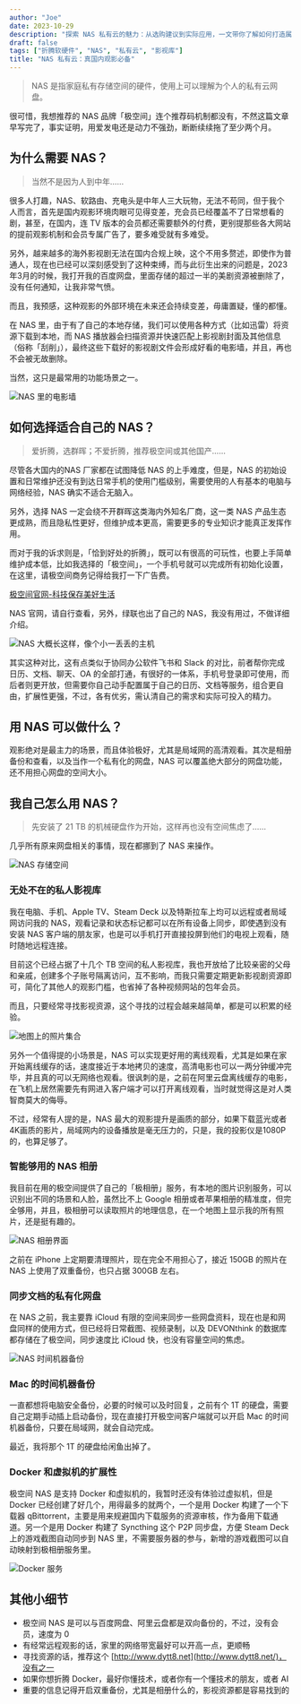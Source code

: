 ```yaml
---
author: "Joe"
date: 2023-10-29
description: "探索 NAS 私有云的魅力：从选购建议到实际应用，一文带你了解如何打造属于自己的私人影视库和数据中心"
draft: false
tags: ["折腾软硬件", "NAS", "私有云", "影视库"]
title: "NAS 私有云：真国内观影必备"
---
```


> NAS 是指家庭私有存储空间的硬件，使用上可以理解为个人的私有云网盘。

很可惜，我想推荐的 NAS 品牌「极空间」连个推荐码机制都没有，不然这篇文章早写完了，事实证明，用爱发电还是动力不强劲，断断续续拖了至少两个月。

## 为什么需要 NAS？

> 当然不是因为人到中年……

很多人打趣，NAS、软路由、充电头是中年人三大玩物，无法不苟同，但于我个人而言，首先是国内观影环境肉眼可见得变差，充会员已经覆盖不了日常想看的剧，甚至，在国内，连 TV 版本的会员都还需要额外的付费，更别提那些各大网站的提前观影机制和会员专属广告了，要多难受就有多难受。

另外，越来越多的海外影视剧无法在国内合规上映，这个不用多赘述，即使作为普通人，现在也已经可以深刻感受到了这种束缚，而与此衍生出来的问题是，2023年3月的时候，我打开我的百度网盘，里面存储的超过一半的美剧资源被删除了，没有任何通知，让我非常气愤。

而且，我预感，这种观影的外部环境在未来还会持续变差，毋庸置疑，懂的都懂。

在 NAS 里，由于有了自己的本地存储，我们可以使用各种方式（比如迅雷）将资源下载到本地，而 NAS 播放器会扫描资源并快速匹配上影视剧封面及其他信息（俗称「刮削」），最终这些下载好的影视剧文件会形成好看的电影墙，并且，再也不会被无故删除。

当然，这只是最常用的功能场景之一。

![NAS 里的电影墙](/images/posts/nas-private-cloud-guide/Untitled.webp)

## 如何选择适合自己的 NAS？

> 爱折腾，选群晖；不爱折腾，推荐极空间或其他国产……

尽管各大国内的NAS 厂家都在试图降低 NAS 的上手难度，但是，NAS 的初始设置和日常维护还没有到达日常手机的使用门槛级别，需要使用的人有基本的电脑与网络经验，NAS 确实不适合无脑入。

另外，选择 NAS 一定会绕不开群晖这类海内外知名厂商，这一类 NAS 产品生态更成熟，而且隐私性更好，但维护成本更高，需要更多的专业知识才能真正发挥作用。

而对于我的诉求则是，「恰到好处的折腾」，既可以有很高的可玩性，也要上手简单维护成本低，比如我选择的「极空间」，一个手机号就可以完成所有初始化设置，在这里，请极空间商务记得给我打一下广告费。

[极空间官网-科技保存美好生活](https://www.zspace.cn/)

NAS 官网，请自行查看，另外，绿联也出了自己的 NAS，我没有用过，不做详细介绍。

![NAS 大概长这样，像个小一丢丢的主机](/images/posts/nas-private-cloud-guide/Untitled%201.webp)

其实这种对比，这有点类似于协同办公软件飞书和 Slack 的对比，前者帮你完成日历、文档、聊天、OA 的全部打通，有很好的一体系，手机号登录即可使用，而后者则更开放，但需要你自己动手配置属于自己的日历、文档等服务，组合更自由，扩展性更强，不过，各有优劣，需认清自己的需求和实际可投入的精力。

## 用 NAS 可以做什么？

观影绝对是最主力的场景，而且体验极好，尤其是局域网的高清观看。其次是相册备份和查看，以及当作一个私有化的网盘，NAS 可以覆盖绝大部分的网盘功能，还不用担心网盘的空间大小。

## 我自己怎么用 NAS？

> 先安装了 21 TB 的机械硬盘作为开始，这样再也没有空间焦虑了……

几乎所有原来网盘相关的事情，现在都挪到了 NAS 来操作。

![NAS 存储空间](/images/posts/nas-private-cloud-guide/Untitled%202.webp)

### 无处不在的私人影视库

我在电脑、手机、Apple TV、Steam Deck 以及特斯拉车上均可以远程或者局域网访问我的 NAS，观看记录和状态标记都可以在所有设备上同步，即使遇到没有安装 NAS 客户端的朋友家，也是可以手机打开直接投屏到他们的电视上观看，随时随地远程连接。

目前这个已经占据了十几个 TB 空间的私人影视库，我也开放给了比较亲密的父母和亲戚，创建多个子账号隔离访问，互不影响，而我只需要定期更新影视剧资源即可，简化了其他人的观影门槛，也省掉了各种视频网站的包年会员。

而且，只要经常寻找影视资源，这个寻找的过程会越来越简单，都是可以积累的经验。

![地图上的照片集合](/images/posts/nas-private-cloud-guide/Untitled%203.webp)

另外一个值得提的小场景是，NAS 可以实现更好用的离线观看，尤其是如果在家开始离线缓存的话，速度接近于本地拷贝的速度，高清电影也可以一两分钟缓冲完毕，并且真的可以无网络也观看。很讽刺的是，之前在阿里云盘离线缓存的电影，在飞机上居然需要先有网进入客户端才可以打开离线观看，当时就觉得这是对人类智商莫大的侮辱。

不过，经常有人提的是，NAS 最大的观影提升是画质的部分，如果下载蓝光或者4K画质的影片，局域网内的设备播放是毫无压力的，只是，我的投影仪是1080P的，也算足够了。

### 智能够用的 NAS 相册

我目前在用的极空间提供了自己的「极相册」服务，有本地的图片识别服务，可以识别出不同的场景和人脸，虽然比不上 Google 相册或者苹果相册的精准度，但完全够用，并且，极相册可以读取照片的地理信息，在一个地图上显示我的所有照片，还是挺有趣的。

![NAS 相册界面](/images/posts/nas-private-cloud-guide/Untitled%204.webp)

之前在 iPhone 上定期要清理照片，现在完全不用担心了，接近 150GB 的照片在 NAS 上使用了双重备份，也只占据 300GB 左右。

### 同步文档的私有化网盘

在 NAS 之前，我主要靠 iCloud 有限的空间来同步一些网盘资料，现在也是和网盘同样的使用方式，但已经将日常截图、视频录制，以及 DEVONthink 的数据库都存储在了极空间，同步速度比 iCloud 快，也没有容量空间的焦虑。

![NAS 时间机器备份](/images/posts/nas-private-cloud-guide/Untitled%205.webp)

### Mac 的时间机器备份

一直都想将电脑安全备份，必要的时候可以及时回复，之前有个 1T 的硬盘，需要自己定期手动插上启动备份，现在直接打开极空间客户端就可以开启 Mac 的时间机器备份，只要在局域网，就会自动完成。

最近，我将那个 1T 的硬盘给闲鱼出掉了。

### Docker 和虚拟机的扩展性

极空间 NAS 是支持 Docker 和虚拟机的，我暂时还没有体验过虚拟机，但是 Docker 已经创建了好几个，用得最多的就两个，一个是用 Docker 构建了一个下载器 qBittorrent，主要是用来规避国内下载服务的资源审核，作为备用下载通道。另一个是用 Docker 构建了 Syncthing 这个 P2P 同步盘，方便 Steam Deck 上的游戏截图自动同步到 NAS 里，不需要服务器的参与，新增的游戏截图可以自动映射到极相册服务里。

![Docker 服务](/images/posts/nas-private-cloud-guide/Untitled%206.webp)

## 其他小细节

- 极空间 NAS 是可以与百度网盘、阿里云盘都是双向备份的，不过，没有会员，速度为 0
- 有经常远程观影的话，家里的网络带宽最好可以开高一点，更顺畅
- 寻找资源的话，推荐这个 [http://www.dytt8.net](http://www.dytt8.net/)，没有之一
- 如果你想折腾 Docker，最好你懂技术，或者你有一个懂技术的朋友，或者 AI
- 重要的信息记得开启双重备份，尤其是相册什么的，影视资源都是容易找到的 